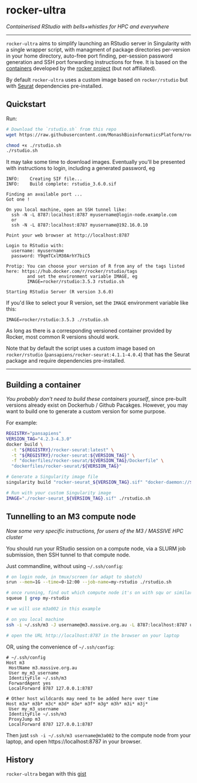 # rocker-ultra
_Containerised RStudio with bells+whistles for HPC and everywhere_

----
`rocker-ultra` aims to simplify launching an RStudio server in Singularity with a single wrapper script, 
with managment of package directories per-version in your home directory, auto-free port finding, 
per-session password generation and SSH port forwarding instructions for free. It is based on the
[containers](https://www.rocker-project.org/use/singularity/) developed by the 
[rocker project](https://github.com/rocker-org/rocker-versioned2) (but not affiliated).

By default `rocker-ultra` uses a custom image based on `rocker/rstudio` but with [Seurat](https://satijalab.org/seurat/) 
dependencies pre-installed.

## Quickstart

Run:
```bash
# Download the `rstudio.sh` from this repo
wget https://raw.githubusercontent.com/MonashBioinformaticsPlatform/rocker-ultra/main/rstudio.sh

chmod +x ./rstudio.sh
./rstudio.sh
```

It may take some time to download images. Eventually you'll be presented with instructions to login, including a generated password, eg
```
INFO:    Creating SIF file...
INFO:    Build complete: rstudio_3.6.0.sif

Finding an available port ...
Got one !

On you local machine, open an SSH tunnel like:
  ssh -N -L 8787:localhost:8787 myusername@login-node.example.com
  or
  ssh -N -L 8787:localhost:8787 myusername@192.16.0.10

Point your web browser at http://localhost:8787

Login to RStudio with:
  username: myusername
  password: Y9qmTCxlM30ArhY7biC5

Protip: You can choose your version of R from any of the tags listed here: https://hub.docker.com/r/rocker/rstudio/tags
        and set the environment variable IMAGE, eg
        IMAGE=rocker/rstudio:3.5.3 rstudio.sh

Starting RStudio Server (R version 3.6.0)
```

If you'd like to select your R version, set the `IMAGE` environment variable like this:
```
IMAGE=rocker/rstudio:3.5.3 ./rstudio.sh
```
As long as there is a corresponding versioned container provided by Rocker, most common R versions should work.

Note that by default the script uses a custom image based on `rocker/rstudio` (`pansapiens/rocker-seurat:4.1.1-4.0.4`) 
that has the Seurat package and require dependencies pre-installed.

----

## Building a container

_You probably don't need to build these containers yourself_, since pre-built versions already exist on Dockerhub / Github Pacakges. However, you may want to build one to generate a custom version for some purpose.

For example:
```bash
REGISTRY="pansapiens"
VERSION_TAG="4.2.3-4.3.0"
docker build \
  -t "${REGISTRY}/rocker-seurat:latest" \
  -t "${REGISTRY}/rocker-seurat:${VERSION_TAG}" \
  -f "dockerfiles/rocker-seurat/${VERSION_TAG}/Dockerfile" \
  "dockerfiles/rocker-seurat/${VERSION_TAG}"

# Generate a Singularity image file
singularity build "rocker-seurat_${VERSION_TAG}.sif" "docker-daemon://${REGISTRY}/rocker-seurat:${VERSION_TAG}"

# Run with your custom Singularity image
IMAGE="./rocker-seurat_${VERSION_TAG}.sif" ./rstudio.sh
```

## Tunnelling to an M3 compute node

_Now some very specific instructions, for users of the M3 / MASSIVE HPC cluster_

You should run your RStudio session on a compute node, via a SLURM job submission, then SSH tunnel to that compute node.

Just commandline, without using `~/.ssh/config`:
```bash
# on login node, in tmux/screen (or adapt to sbatch)
srun --mem=1G --time=0-12:00 --job-name=my-rstudio ./rstudio.sh

# once running, find out which compute node it's on with squ or similar
squeue | grep my-rstudio

# we will use m3a002 in this example

# on you local machine
ssh -i ~/.ssh/m3 -J username@m3.massive.org.au -L 8787:localhost:8787 username@m3a002

# open the URL http://localhost:8787 in the browser on your laptop
```

OR, using the convenience of `~/.ssh/config`:
```
# ~/.ssh/config
Host m3
 HostName m3.massive.org.au
 User my_m3_username
 IdentityFile ~/.ssh/m3
 ForwardAgent yes
 LocalForward 8787 127.0.0.1:8787

# Other host wildcards may need to be added here over time
Host m3a* m3b* m3c* m3d* m3e* m3f* m3g* m3h* m3i* m3j*
 User my_m3_username
 IdentityFile ~/.ssh/m3
 ProxyJump m3
 LocalForward 8787 127.0.0.1:8787
```

Then just `ssh -i ~/.ssh/m3 username@m3a002` to the compute node from your laptop, and open https://localhost:8787 in your browser.

## History

`rocker-ultra` began with this [gist](https://gist.github.com/pansapiens/b46071f99dcd1f374354c1687f7a986a)
